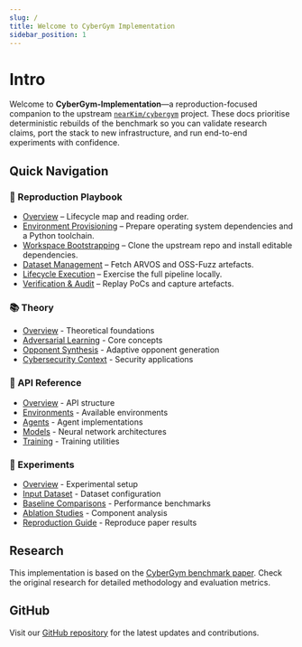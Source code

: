 ```yaml
---
slug: /
title: Welcome to CyberGym Implementation
sidebar_position: 1
---
```


# Intro

Welcome to **CyberGym-Implementation**—a reproduction-focused companion to the upstream [`nearKim/cybergym`](https://github.com/nearKim/cybergym/tree/develop) project. These docs prioritise deterministic rebuilds of the benchmark so you can validate research claims, port the stack to new infrastructure, and run end-to-end experiments with confidence.

## Quick Navigation

### 🚀 Reproduction Playbook
- [Overview](/reproduction/overview) – Lifecycle map and reading order.
- [Environment Provisioning](/reproduction/environment) – Prepare operating system dependencies and a Python toolchain.
- [Workspace Bootstrapping](/reproduction/workspace) – Clone the upstream repo and install editable dependencies.
- [Dataset Management](/reproduction/data-management) – Fetch ARVOS and OSS-Fuzz artefacts.
- [Lifecycle Execution](/reproduction/lifecycle) – Exercise the full pipeline locally.
- [Verification & Audit](/reproduction/verification) – Replay PoCs and capture artefacts.

### 📚 Theory
- [Overview](/theory/overview) - Theoretical foundations
- [Adversarial Learning](/theory/adversarial-learning) - Core concepts
- [Opponent Synthesis](/theory/opponent-synthesis) - Adaptive opponent generation
- [Cybersecurity Context](/theory/cybersecurity-context) - Security applications

### 🔧 API Reference
- [Overview](/api/overview) - API structure
- [Environments](/api/environments) - Available environments
- [Agents](/api/agents) - Agent implementations
- [Models](/api/models) - Neural network architectures
- [Training](/api/training) - Training utilities

### 🧪 Experiments
- [Overview](/experiments/overview) - Experimental setup
- [Input Dataset](/experiments/input-dataset) - Dataset configuration
- [Baseline Comparisons](/experiments/baseline-comparisons) - Performance benchmarks
- [Ablation Studies](/experiments/ablation-studies) - Component analysis
- [Reproduction Guide](/experiments/reproduction-guide) - Reproduce paper results

## Research

This implementation is based on the [CyberGym benchmark paper](https://arxiv.org/abs/2506.02548). Check the original research for detailed methodology and evaluation metrics.

## GitHub

Visit our [GitHub repository](https://github.com/nearKim/cybergym-implementation) for the latest updates and contributions.